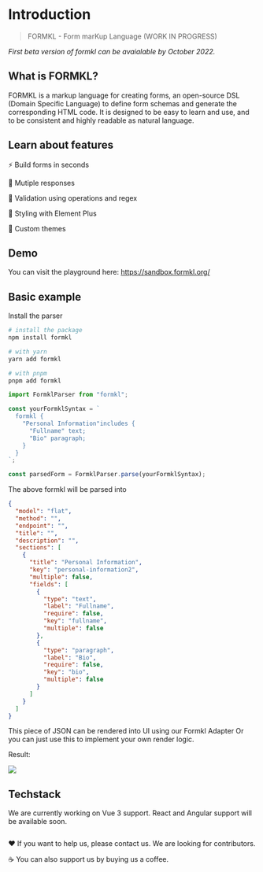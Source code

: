 # Introduction

> FORMKL - Form marKup Language (WORK IN PROGRESS)

*First beta version of formkl can be avaialable by October 2022.*

## What is FORMKL?

FORMKL is a markup language for creating forms, an open-source DSL (Domain Specific Language) to define form schemas and generate the corresponding HTML code. It is designed to be easy to learn and use, and to be consistent and highly readable as natural language.

## Learn about features

⚡️ Build forms in seconds

🍡 Mutiple responses

💪 Validation using operations and regex

💄 Styling with Element Plus

🎨 Custom themes

## Demo

You can visit the playground here: https://sandbox.formkl.org/

## Basic example

Install the parser

```bash
# install the package
npm install formkl

# with yarn
yarn add formkl

# with pnpm
pnpm add formkl
```

```javascript
import FormklParser from "formkl";

const yourFormklSyntax = `
  formkl {
    "Personal Information"includes {
      "Fullname" text;
      "Bio" paragraph;
    }
  }
`;

const parsedForm = FormklParser.parse(yourFormklSyntax);
```

The above formkl will be parsed into

```json
{
  "model": "flat",
  "method": "",
  "endpoint": "",
  "title": "",
  "description": "",
  "sections": [
    {
      "title": "Personal Information",
      "key": "personal-information2",
      "multiple": false,
      "fields": [
        {
          "type": "text",
          "label": "Fullname",
          "require": false,
          "key": "fullname",
          "multiple": false
        },
        {
          "type": "paragraph",
          "label": "Bio",
          "require": false,
          "key": "bio",
          "multiple": false
        }
      ]
    }
  ]
}
```

This piece of JSON can be rendered into UI using our Formkl Adapter
Or you can just use this to implement your own render logic.

Result:

![](/screenshots/minimal-example.png)


## Techstack

We are currently working on Vue 3 support. React and Angular support will be available soon.

<script setup>
  import ButtonCard from "/components/ButtonCard.vue";
  import VueLogo from '/components/icons/Vue.vue';
  import ReactLogo from '/components/icons/React.vue';
  import AngularLogo from '/components/icons/Angular.vue';

  const frameworks = [
    {
      name: "Vue 3",
      image: VueLogo,
      link: "/installation/vue",
    },
    {
      name: "React",
      image: ReactLogo,
      link: "/installation/react",
    },
    {
      name: "Angular",
      image: AngularLogo,
      link: "/installation/angular",
    },
  ]
</script>

<div class="frameworks-container">
  <a :href="framework.link" v-for="framework in frameworks">
    <ButtonCard>
      <template #image>
        <component :is="framework.image"></component>
      </template>
      <template #title>
          {{ framework.name }}
      </template>
    </ButtonCard>
  </a>
</div>

<style>
  .frameworks-container {
    display: flex;
    flex-wrap: wrap;
    gap: 1rem;
  }
</style>

❤️ If you want to help us, please contact us. We are looking for contributors.

☕️ You can also support us by buying us a coffee.
